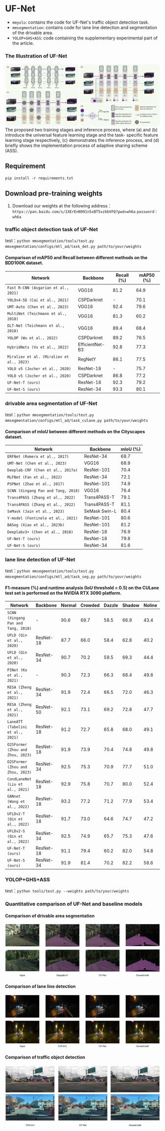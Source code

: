# UF-Net
- `mmyolo`: contains the code for UF-Net's traffic object detection task.
- `mmsegmentation`: contains code for lane line detection and segmentation of the drivable area.
- `YOLOP+GHS+ASS`: code containing the supplementary experimental part of the article.

### The Illustration of UF-Net

![UF-Net](readme_pic/structure_00.jpg)
The proposed two training stages and inference process, where (a) and (b) introduce the universal feature learning stage and the task-
specific feature learning stage respectively, (c) demonstrates the inference process, and (d) briefly shows the implementation process of adaptive
sharing scheme (ASS).
## Requirement
 `pip install -r requirements.txt`
## Download pre-training weights
1. Download our weights at the following address：`https://pan.baidu.com/s/1XErEnN991n5xBT5vzkbVFQ?pwd=wh6a`
`password：wh6a `

### traffic object detection task of UF-Net 

test：`python mmsegmentation/tools/test.py mmsegmentation/configs/mtl_ad/task_det.py path/to/your/weights`


#### Comparison of mAP50 and Recall between different methods on the BDD100K dataset.

| Network                              | Backbone       | Recall (%) | mAP50 (%) |
| ------------------------------------ | -------------- | ---------- | --------- |
| `Fast R-CNN (Asgarian et al., 2021)` | VGG16          | 81.2       | 64.9      |
| `YOLOv4-5D (Cai et al., 2021)`       | CSPDarknet     | -          | 70.1      |
| `UMT-Auto (Chen et al., 2023)`       | VGG16          | 92.4       | 79.6      |
| `MultiNet (Teichmann et al., 2018)`  | VGG16          | 81.3       | 60.2      |
| `DLT-Net (Teichmann et al., 2018)`   | VGG16          | 89.4       | 68.4      |
| `YOLOP (Wu et al., 2022)`            | CSPDarknet     | 89.2       | 76.5      |
| `HybridNets (Vu et al., 2022)`       | EfficientNet-B3| 92.8       | 77.3      |
| `Miraliev et al. (Miraliev et al., 2023)` | RegNetY    | 86.1       | 77.5      |
| `YOLO v5 (Jocher et al., 2020)`      | ResNet-18      | -          | 75.7      |
| `YOLO v5 (Jocher et al., 2020)`      | CSPDarknet     | 86.8       | 77.2      |
| `UF-Net-T (ours)`                    | ResNet-18      | 92.3       | 79.2      |
| `UF-Net-S (ours)`                    | ResNet-34      | 93.3       | 80.1      |

### drivable area segmentation of UF-Net

test：`python mmsegmentation/tools/test.py mmsegmentation/configs/mtl_ad/task_culane.py path/to/your/weights`

#### Comparison of mIoU between different methods on the Cityscapes dataset.

| Network                            | Backbone      | mIoU (%) |
| ---------------------------------- | ------------- | -------- |
| `ERFNet (Romera et al., 2017)`     | ResNet-34     | 68.7     |
| `UMT-Net (Chen et al., 2023)`      | VGG16         | 68.9     |
| `Deeplab-CRF (Chen et al., 2017a)` | ResNet-101    | 70.4     |
| `MLFNet (Fan et al., 2022)`        | ResNet-34     | 72.1     |
| `PSPNet (Zhao et al., 2017)`       | ResNet-101    | 74.9     |
| `SCNN (Xingang Pan and Tang, 2018)`| VGG16         | 76.4     |
| `Trans4PASS (Zhang et al., 2022)`  | Trans4PASS-T  | 79.1     |
| `Trans4PASS (Zhang et al., 2022)`  | Trans4PASS-T  | 81.1     |
| `SeMask (Jain et al., 2023)`       | SeMask Swin-L | 80.4     |
| `Y-model (Fontinele et al., 2021)` | ResNet-101    | 80.6     |
| `BASeg (Xiao et al., 2023b)`       | ResNet-101    | 81.2     |
| `Deeplabv3+ (Chen et al., 2018)`   | ResNet-18     | 76.9     |
| `UF-Net-T (ours)`                  | ResNet-18     | 79.8     |
| `UF-Net-S (ours)`                  | ResNet-34     | 81.6     |
### lane line detection of UF-Net

test：`python mmsegmentation/tools/test.py mmsegmentation/configs/mtl_ad/task_seg.py path/to/your/weights`


#### F1-measure (%) and runtime analysis (IoU threshold = 0.5) on the CULane test set is performed on the NVIDIA RTX 3090 platform.

| Network                                   | Backbone       | Normal | Crowded | Dazzle | Shadow | Noline | Arrow | Curve | Night | FPS | Total |
| ----------------------------------------- | -------------- | ------ | ------- | ------ | ------ | ------ | ----- | ----- | ----- | --- | ----- |
| `SCNN (Xingang Pan and Tang, 2018)`       | -              | 90.6   | 69.7    | 58.5   | 66.9   | 43.4   | 84.1  | 64.4  | 66.1  | 8   | 71.6  |
| `UFLD (Qin et al., 2020)`                 | ResNet-18      | 87.7   | 66.0    | 58.4   | 62.8   | 40.2   | 81.0  | 57.9  | 62.1  | 323 | 68.4  |
| `UFLD (Qin et al., 2020)`                 | ResNet-34      | 90.7   | 70.2    | 59.5   | 69.3   | 44.4   | 85.7  | 69.5  | 66.7  | 175 | 72.3  |
| `PINet (Ko et al., 2021)`                 | -              | 90.3   | 72.3    | 66.3   | 68.4   | 49.8   | 83.7  | 65.6  | 67.7  | -   | 74.4  |
| `RESA (Zheng et al., 2021)`               | ResNet-34      | 91.9   | 72.4    | 66.5   | 72.0   | 46.3   | 88.1  | 68.4  | 69.8  | 51  | 74.5  |
| `RESA (Zheng et al., 2021)`               | ResNet-50      | 92.1   | 73.1    | 69.2   | 72.8   | 47.7   | 88.3  | 70.3  | 69.9  | 39  | 75.3  |
| `LaneATT (Tabelini et al., 2021)`         | ResNet-18      | 91.2   | 72.7    | 65.8   | 68.0   | 49.1   | 87.8  | 63.8  | 68.6  | 176 | 75.1  |
| `O2SFormer (Zhou and Zhou, 2023)`         | ResNet-18      | 91.9   | 73.9    | 70.4   | 74.8   | 49.8   | 86.0  | 68.7  | 70.7  | 89  | 76.1  |
| `O2SFormer (Zhou and Zhou, 2023)`         | ResNet-34      | 92.5   | 75.3    | 70.9   | 77.7   | 51.0   | 87.6  | 68.1  | 72.9  | 84  | 77.0  |
| `CondLaneNet (Liu et al., 2021)`          | ResNet-18      | 92.9   | 75.8    | 70.7   | 80.0   | 52.4   | 89.4  | 72.4  | 72.2  | 154 | 78.1  |
| `GANnet (Wang et al., 2022)`              | ResNet-18      | 93.2   | 77.2    | 71.2   | 77.9   | 53.4   | 89.6  | 75.9  | 72.8  | 164 | 78.8  |
| `UFLDv2-T (Qin et al., 2022)`             | ResNet-18      | 91.7   | 73.0    | 64.6   | 74.7   | 47.2   | 87.6  | 68.7  | 70.2  | 330 | 74.7  |
| `UFLDv2-S (Qin et al., 2022)`             | ResNet-34      | 92.5   | 74.9    | 65.7   | 75.3   | 47.6   | 87.9  | 70.2  | 70.6  | 165 | 75.9  |
| `UF-Net-T (ours)`                         | ResNet-18      | 91.1   | 79.4    | 60.2   | 82.0   | 54.8   | 81.8  | 63.5  | 75.3  | 248 | 78.1  |
| `UF-Net-S (ours)`                         | ResNet-34      | 91.9   | 81.4    | 70.2   | 82.2   | 56.6   | 87.6  | 71.1  | 73.7  | 176 | 79.5  |
### YOLOP+GHS+ASS

test：`python tools/test.py --weights path/to/your/weights`


### Quantitative comparison of UF-Net and baseline models
#### Comparison of drivable area segmentation
![](readme_pic/drivable_area_comp.jpg)

#### Comparison of lane line detection
![](readme_pic/lane_line_comp.jpg)

#### Comparison of traffic object detection
![](readme_pic/traffic_object_comp.jpg)


